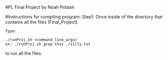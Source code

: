 #PL Final Project
by Noah Potash

 
#Instructions for compiling program:
	Step1: Once inside of the directory that contains all the files (Final_Project). 
	
	Type: 
	
	./runProj.sh <command_line_args> 
	ex: ./runProj.sh grep this ./silly.txt
	
to run all the files.


